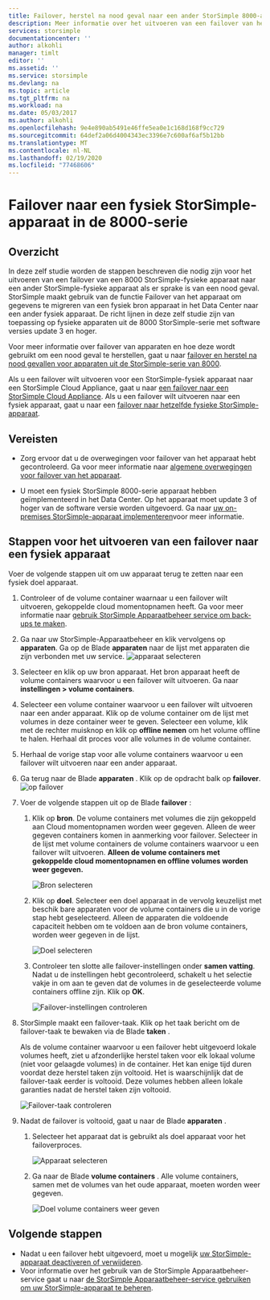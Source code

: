 ```yaml
---
title: Failover, herstel na nood geval naar een ander StorSimple 8000-apparaat
description: Meer informatie over het uitvoeren van een failover van het fysieke apparaat van de StorSimple 8000-serie naar een ander fysiek apparaat.
services: storsimple
documentationcenter: ''
author: alkohli
manager: timlt
editor: ''
ms.assetid: ''
ms.service: storsimple
ms.devlang: na
ms.topic: article
ms.tgt_pltfrm: na
ms.workload: na
ms.date: 05/03/2017
ms.author: alkohli
ms.openlocfilehash: 9e4e890ab5491e46ffe5ea0e1c168d168f9cc729
ms.sourcegitcommit: 64def2a06d4004343ec3396e7c600af6af5b12bb
ms.translationtype: MT
ms.contentlocale: nl-NL
ms.lasthandoff: 02/19/2020
ms.locfileid: "77468606"
---
```

# <a name="fail-over-to-a-storsimple-8000-series-physical-device"></a>Failover naar een fysiek StorSimple-apparaat in de 8000-serie

## <a name="overview"></a>Overzicht

In deze zelf studie worden de stappen beschreven die nodig zijn voor het uitvoeren van een failover van een 8000 StorSimple-fysieke apparaat naar een ander StorSimple-fysieke apparaat als er sprake is van een nood geval. StorSimple maakt gebruik van de functie Failover van het apparaat om gegevens te migreren van een fysiek bron apparaat in het Data Center naar een ander fysiek apparaat. De richt lijnen in deze zelf studie zijn van toepassing op fysieke apparaten uit de 8000 StorSimple-serie met software versies update 3 en hoger.

Voor meer informatie over failover van apparaten en hoe deze wordt gebruikt om een nood geval te herstellen, gaat u naar [failover en herstel na nood gevallen voor apparaten uit de StorSimple-serie van 8000](storsimple-8000-device-failover-disaster-recovery.md).

Als u een failover wilt uitvoeren voor een StorSimple-fysiek apparaat naar een StorSimple Cloud Appliance, gaat u naar [een failover naar een StorSimple Cloud Appliance](storsimple-8000-device-failover-cloud-appliance.md). Als u een failover wilt uitvoeren naar een fysiek apparaat, gaat u naar een [failover naar hetzelfde fysieke StorSimple-apparaat](storsimple-8000-device-failover-same-device.md).


## <a name="prerequisites"></a>Vereisten

- Zorg ervoor dat u de overwegingen voor failover van het apparaat hebt gecontroleerd. Ga voor meer informatie naar [algemene overwegingen voor failover van het apparaat](storsimple-8000-device-failover-disaster-recovery.md).

- U moet een fysiek StorSimple 8000-serie apparaat hebben geïmplementeerd in het Data Center. Op het apparaat moet update 3 of hoger van de software versie worden uitgevoerd. Ga naar [uw on-premises StorSimple-apparaat implementeren](storsimple-8000-deployment-walkthrough-u2.md)voor meer informatie.


## <a name="steps-to-fail-over-to-a-physical-device"></a>Stappen voor het uitvoeren van een failover naar een fysiek apparaat

Voer de volgende stappen uit om uw apparaat terug te zetten naar een fysiek doel apparaat.

1. Controleer of de volume container waarnaar u een failover wilt uitvoeren, gekoppelde cloud momentopnamen heeft. Ga voor meer informatie naar [gebruik StorSimple Apparaatbeheer service om back-ups te maken](storsimple-8000-manage-backup-policies-u2.md).
2. Ga naar uw StorSimple-Apparaatbeheer en klik vervolgens op **apparaten**. Ga op de Blade **apparaten** naar de lijst met apparaten die zijn verbonden met uw service.
    ![apparaat selecteren](./media/storsimple-8000-device-failover-disaster-recovery/failover-phy-dev1.png)
3. Selecteer en klik op uw bron apparaat. Het bron apparaat heeft de volume containers waarvoor u een failover wilt uitvoeren. Ga naar **instellingen > volume containers**.
4. Selecteer een volume container waarvoor u een failover wilt uitvoeren naar een ander apparaat. Klik op de volume container om de lijst met volumes in deze container weer te geven. Selecteer een volume, klik met de rechter muisknop en klik op **offline nemen** om het volume offline te halen. Herhaal dit proces voor alle volumes in de volume container.
5. Herhaal de vorige stap voor alle volume containers waarvoor u een failover wilt uitvoeren naar een ander apparaat.
6. Ga terug naar de Blade **apparaten** . Klik op de opdracht balk op **failover**.
    ![op failover](./media/storsimple-8000-device-failover-disaster-recovery/failover-phy-dev2.png)
    
7. Voer de volgende stappen uit op de Blade **failover** :
   
   1. Klik op **bron**. De volume containers met volumes die zijn gekoppeld aan Cloud momentopnamen worden weer gegeven. Alleen de weer gegeven containers komen in aanmerking voor failover. Selecteer in de lijst met volume containers de volume containers waarvoor u een failover wilt uitvoeren. **Alleen de volume containers met gekoppelde cloud momentopnamen en offline volumes worden weer gegeven.**

       ![Bron selecteren](./media/storsimple-8000-device-failover-disaster-recovery/failover-phy-dev5.png)
   2. Klik op **doel**. Selecteer een doel apparaat in de vervolg keuzelijst met beschik bare apparaten voor de volume containers die u in de vorige stap hebt geselecteerd. Alleen de apparaten die voldoende capaciteit hebben om te voldoen aan de bron volume containers, worden weer gegeven in de lijst.

        ![Doel selecteren](./media/storsimple-8000-device-failover-disaster-recovery/failover-phy-dev6.png)

   3. Controleer ten slotte alle failover-instellingen onder **samen vatting**. Nadat u de instellingen hebt gecontroleerd, schakelt u het selectie vakje in om aan te geven dat de volumes in de geselecteerde volume containers offline zijn. Klik op **OK**.

       ![Failover-instellingen controleren](./media/storsimple-8000-device-failover-disaster-recovery/failover-phy-dev8.png)
  
8. StorSimple maakt een failover-taak. Klik op het taak bericht om de failover-taak te bewaken via de Blade **taken** .

    Als de volume container waarvoor u een failover hebt uitgevoerd lokale volumes heeft, ziet u afzonderlijke herstel taken voor elk lokaal volume (niet voor gelaagde volumes) in de container. Het kan enige tijd duren voordat deze herstel taken zijn voltooid. Het is waarschijnlijk dat de failover-taak eerder is voltooid. Deze volumes hebben alleen lokale garanties nadat de herstel taken zijn voltooid.

    ![Failover-taak controleren](./media/storsimple-8000-device-failover-disaster-recovery/failover-phy-dev13.png)

9. Nadat de failover is voltooid, gaat u naar de Blade **apparaten** .
   
   1. Selecteer het apparaat dat is gebruikt als doel apparaat voor het failoverproces.

       ![Apparaat selecteren](./media/storsimple-8000-device-failover-disaster-recovery/failover-phy-dev14.png)

   2. Ga naar de Blade **volume containers** . Alle volume containers, samen met de volumes van het oude apparaat, moeten worden weer gegeven.

       ![Doel volume containers weer geven](./media/storsimple-8000-device-failover-disaster-recovery/failover-phy-dev16.png)


## <a name="next-steps"></a>Volgende stappen

* Nadat u een failover hebt uitgevoerd, moet u mogelijk [uw StorSimple-apparaat deactiveren of verwijderen](storsimple-8000-deactivate-and-delete-device.md).
* Voor informatie over het gebruik van de StorSimple Apparaatbeheer-service gaat u naar [de StorSimple Apparaatbeheer-service gebruiken om uw StorSimple-apparaat te beheren](storsimple-8000-manager-service-administration.md).


